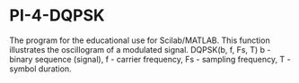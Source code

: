 # PI-4-DQPSK
The program for the educational use for Scilab/MATLAB. This function illustrates the oscillogram of a modulated signal.
DQPSK(b, f, Fs, T)
b - binary sequence (signal), f - carrier frequency, Fs - sampling frequency, T - symbol duration.
